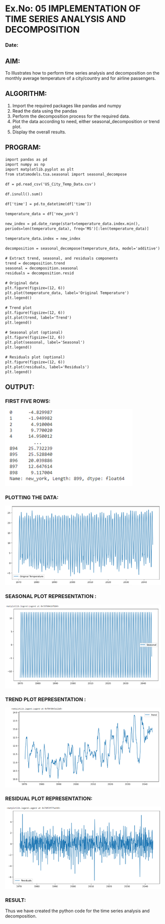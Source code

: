 # Ex.No: 05  IMPLEMENTATION OF TIME SERIES ANALYSIS AND DECOMPOSITION
### Date: 


## AIM:
To Illustrates how to perform time series analysis and decomposition on the monthly average temperature of a city/country and for airline passengers.

## ALGORITHM:
1. Import the required packages like pandas and numpy
2. Read the data using the pandas
3. Perform the decomposition process for the required data.
4. Plot the data according to need, either seasonal_decomposition or trend plot.
5. Display the overall results.

## PROGRAM:
```
import pandas as pd
import numpy as np
import matplotlib.pyplot as plt
from statsmodels.tsa.seasonal import seasonal_decompose

df = pd.read_csv('US_City_Temp_Data.csv')

df.isnull().sum()

df['time'] = pd.to_datetime(df['time'])

temperature_data = df['new_york']

new_index = pd.date_range(start=temperature_data.index.min(), periods=len(temperature_data), freq='MS')[:len(temperature_data)]

temperature_data.index = new_index

decomposition = seasonal_decompose(temperature_data, model='additive')

# Extract trend, seasonal, and residuals components
trend = decomposition.trend
seasonal = decomposition.seasonal
residuals = decomposition.resid

# Original data
plt.figure(figsize=(12, 6))
plt.plot(temperature_data, label='Original Temperature')
plt.legend()

# Trend plot
plt.figure(figsize=(12, 6))
plt.plot(trend, label='Trend')
plt.legend()

# Seasonal plot (optional)
plt.figure(figsize=(12, 6))
plt.plot(seasonal, label='Seasonal')
plt.legend()

# Residuals plot (optional)
plt.figure(figsize=(12, 6))
plt.plot(residuals, label='Residuals')
plt.legend()
```

## OUTPUT:
### FIRST FIVE ROWS:
![1](1.png)

### PLOTTING THE DATA:
![2](2.png)

### SEASONAL PLOT REPRESENTATION :
![3](3.png)

### TREND PLOT REPRESENTATION :
![4](4.png)

### RESIDUAL PLOT  REPRESENTATION:
![5](5.png)

### RESULT:
Thus we have created the python code for the time series analysis and decomposition.
